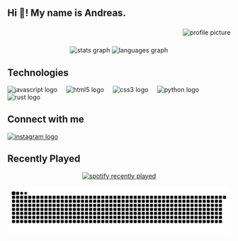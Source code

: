 ## Hi 👋! My name is Andreas.

###

<div align="right">
  <img src="https://avatars.githubusercontent.com/u/81166794?v=4" height="150" alt="profile picture" />
</div>

###

<div align="center">
  <img src="https://github-readme-stats.vercel.app/api?username=andreaslam&hide_title=false&hide_rank=false&show_icons=true&include_all_commits=true&count_private=true&disable_animations=false&theme=dark&locale=en&hide_border=false" height="150" alt="stats graph" />
  <img src="https://github-readme-stats.vercel.app/api/top-langs?username=andreaslam&locale=en&hide_title=false&layout=compact&card_width=320&langs_count=5&theme=dark&hide_border=false" height="150" alt="languages graph" />
</div>

###

## Technologies

<div align="left">
  <img src="https://img.shields.io/badge/JavaScript-F7DF1E?logo=javascript&logoColor=black&style=for-the-badge" height="30" alt="javascript logo" />
  <img width="12" />
  <img src="https://img.shields.io/badge/HTML5-E34F26?logo=html5&logoColor=white&style=for-the-badge" height="30" alt="html5 logo" />
  <img width="12" />
  <img src="https://img.shields.io/badge/CSS3-1572B6?logo=css3&logoColor=white&style=for-the-badge" height="30" alt="css3 logo" />
  <img width="12" />
  <img src="https://img.shields.io/badge/Python-3776AB?logo=python&logoColor=white&style=for-the-badge" height="30" alt="python logo" />
  <img width="12" />
  <img src="https://img.shields.io/badge/Rust-000000?logo=rust&logoColor=white&style=for-the-badge" height="30" alt="rust logo" />
</div>

## Connect with me

<div align="left">
  <a href="https://www.instagram.com/itsandreasl/" target="_blank">
    <img src="https://img.shields.io/static/v1?message=Instagram&logo=instagram&label=&color=E4405F&logoColor=white&labelColor=&style=for-the-badge" height="35" alt="instagram logo" />
  </a>
</div>

## Recently Played

<div align="center">
  <a href="https://spotify-recently-played-readme.vercel.app/api?user=n7lcmnrof3xg759lc356x9gal" target="_blank">
<img src="https://spotify-recently-played-readme.vercel.app/api?user=n7lcmnrof3xg759lc356x9gal" height="150" alt="spotify recently played" />
  </a>
</div>

<br clear="both">

<img src="https://raw.githubusercontent.com/andreaslam/andreaslam/output/snake.svg" alt="Snake animation" />

###
